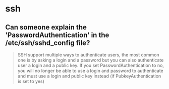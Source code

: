 # ssh

## Can someone explain the 'PasswordAuthentication' in the /etc/ssh/sshd_config file?
> SSH support multiple ways to authenticate users, the most common one is by asking a login and a password but you can also authenticate user a login and a public key. If you set PasswordAuthentication to no, you will no longer be able to use a login and password to authenticate and must use a login and public key instead (if PubkeyAuthentication is set to yes)
